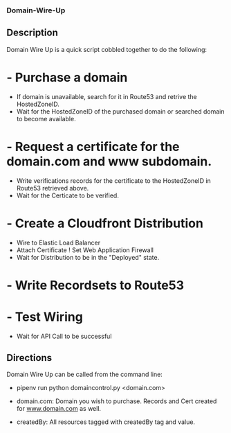 ### Domain-Wire-Up ### 

## Description 
Domain Wire Up is a quick script cobbled together to do the following:
# - Purchase a domain 
   - If domain is unavailable, search for it in Route53 and retrive the HostedZoneID.
   - Wait for the HostedZoneID of the purchased domain or searched domain to become available. 
# - Request a certificate for the domain.com and www subdomain. 
   - Write verifications records for the certificate to the HostedZoneID in Route53 retrieved above. 
   - Wait for the Certicate to be verified.
# - Create a Cloudfront Distribution 
   - Wire to Elastic Load Balancer
   - Attach Certificate
   ! Set Web Application Firewall
   - Wait for Distribution to be in the "Deployed" state. 
# - Write Recordsets to Route53 
# - Test Wiring
   - Wait for API Call to be successful

## Directions 
Domain Wire Up can be called from the command line: 
- pipenv run python domaincontrol.py <domain.com> <createdBy>

- domain.com: Domain you wish to purchase. Records and Cert created for www.domain.com as well.
- createdBy: All resources tagged with createdBy tag and value. 

